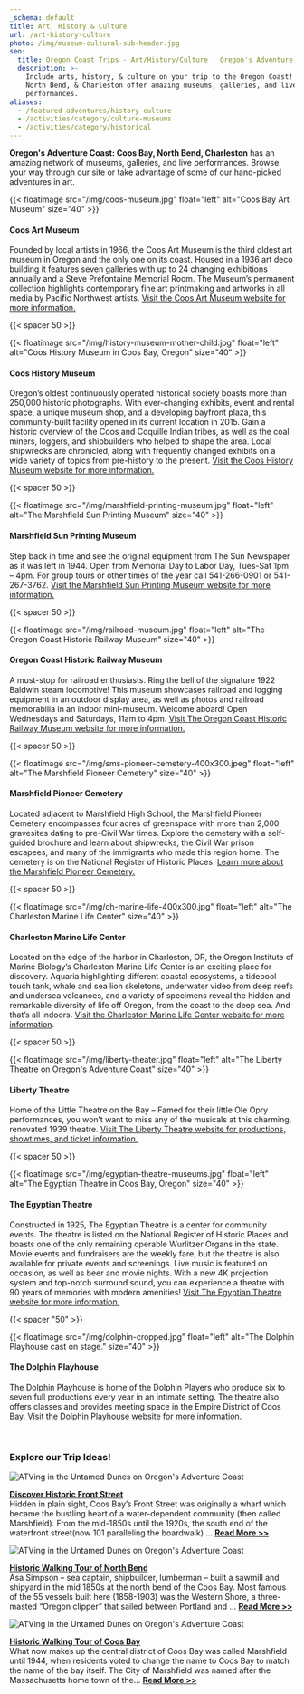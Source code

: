 ```yaml
---
_schema: default
title: Art, History & Culture
url: /art-history-culture
photo: /img/museum-cultural-sub-header.jpg
seo:
  title: Oregon Coast Trips - Art/History/Culture | Oregon's Adventure Coast
  description: >-
    Include arts, history, & culture on your trip to the Oregon Coast! Coos Bay,
    North Bend, & Charleston offer amazing museums, galleries, and live
    performances.
aliases:
  - /featured-adventures/history-culture
  - /activities/category/culture-museums
  - /activities/category/historical
---
```

**Oregon's Adventure Coast: Coos Bay, North Bend, Charleston** has an amazing network of museums, galleries, and live performances.  Browse your way through our site or take advantage of some of our hand-picked adventures in art.

{{< floatimage src="/img/coos-museum.jpg" float="left" alt="Coos Bay Art Museum" size="40" >}}

#### Coos Art Museum

Founded by local artists in 1966, the Coos Art Museum is the third oldest art museum in Oregon and the only one on its coast. Housed in a 1936 art deco building it features seven galleries with up to 24 changing exhibitions annually and a Steve Prefontaine Memorial Room. The Museum’s permanent collection highlights contemporary fine art printmaking and artworks in all media by Pacific Northwest artists. [Visit the Coos Art Museum website for more information.](http://www.coosart.org)

{{< spacer 50 >}}

{{< floatimage src="/img/history-museum-mother-child.jpg" float="left" alt="Coos History Museum in Coos Bay, Oregon" size="40" >}}

#### Coos History Museum

Oregon’s oldest continuously operated historical society boasts more than 250,000 historic photographs. With ever-changing exhibits, event and rental space, a unique museum shop, and a developing bayfront plaza, this community-built facility opened in its current location in 2015. Gain a historic overview of the Coos and Coquille Indian tribes, as well as the coal miners, loggers, and shipbuilders who helped to shape the area. Local shipwrecks are chronicled, along with frequently changed exhibits on a wide variety of topics from pre-history to the present. [Visit the Coos History Museum website for more information.](https://cooshistory.org)

{{< spacer 50 >}}

{{< floatimage src="/img/marshfield-printing-museum.jpg" float="left" alt="The Marshfield Sun Printing Museum" size="40" >}}

#### Marshfield Sun Printing Museum

Step back in time and see the original equipment from The Sun Newspaper as it was left in 1944. Open from Memorial Day to Labor Day, Tues-Sat 1pm – 4pm. For group tours or other times of the year call 541-266-0901 or 541-267-3762. <a href="https://www.facebook.com/p/Marshfield-Sun-Printing-Museum-100071574391773/" target="_blank" rel="noopener">Visit the Marshfield Sun Printing Museum website for more information.</a>

{{< spacer 50 >}}

{{< floatimage src="/img/railroad-museum.jpg" float="left" alt="The Oregon Coast Historic Railway Museum" size="40" >}}

#### Oregon Coast Historic Railway Museum

A must-stop for railroad enthusiasts. Ring the bell of the signature 1922 Baldwin steam locomotive! This museum showcases railroad and logging equipment in an outdoor display area, as well as photos and railroad memorabilia in an indoor mini-museum. Welcome aboard! Open Wednesdays and Saturdays, 11am to 4pm. [Visit The Oregon Coast Historic Railway Museum website for more information.](http://www.orcorail.org)

{{< spacer 50 >}}

{{< floatimage src="/img/sms-pioneer-cemetery-400x300.jpeg" float="left" alt="The Marshfield Pioneer Cemetery" size="40" >}}

#### Marshfield Pioneer Cemetery

Located adjacent to Marshfield High School, the Marshfield Pioneer Cemetery encompasses four acres of greenspace with more than 2,000 gravesites dating to pre-Civil War times. Explore the cemetery with a self-guided brochure and learn about shipwrecks, the Civil War prison escapees, and many of the immigrants who made this region home. The cemetery is on the National Register of Historic Places. [Learn more about the Marshfield Pioneer Cemetery.](https://sites.google.com/site/cbcemetery/)

{{< spacer 50 >}}

{{< floatimage src="/img/ch-marine-life-400x300.jpg" float="left" alt="The Charleston Marine Life Center" size="40" >}}

#### Charleston Marine Life Center

Located on the edge of the harbor in Charleston, OR, the Oregon Institute of Marine Biology’s Charleston Marine Life Center is an exciting place for discovery. Aquaria highlighting different coastal ecosystems, a tidepool touch tank, whale and sea lion skeletons, underwater video from deep reefs and undersea volcanoes, and a variety of specimens reveal the hidden and remarkable diversity of life off Oregon, from the coast to the deep sea. And that’s all indoors. [Visit the Charleston Marine Life Center website for more information](https://cmlc.uoregon.edu/).

{{< spacer 50 >}}

{{< floatimage src="/img/liberty-theater.jpg" float="left" alt="The Liberty Theatre on Oregon's Adventure Coast" size="40" >}}

#### Liberty Theatre

Home of the Little Theatre on the Bay – Famed for their little Ole Opry performances,  you won’t want to miss any of the musicals at this charming, renovated 1939 theatre. [Visit The Liberty Theatre website for productions, showtimes, and ticket information.](http://thelibertytheatre.org)

{{< spacer 50 >}}

{{< floatimage src="/img/egyptian-theatre-museums.jpg" float="left" alt="The Egyptian Theatre in Coos Bay, Oregon" size="40" >}}

#### The Egyptian Theatre

Constructed in 1925, The Egyptian Theatre is a center for community events. The theatre is listed on the National Register of Historic Places and boasts one of the only remaining operable Wurlitzer Organs in the state. Movie events and fundraisers are the weekly fare, but the theatre is also available for private events and screenings. Live music is featured on occasion, as well as beer and movie nights. With a new 4K projection system and top-notch surround sound, you can experience a theatre with 90 years of memories with modern amenities! [Visit The Egyptian Theatre website for more information.](http://egyptiantheatreoregon.com)

{{< spacer "50" >}}

{{< floatimage src="/img/dolphin-cropped.jpg" float="left" alt="The Dolphin Playhouse cast on stage." size="40" >}}

#### **The Dolphin Playhouse**

The Dolphin Playhouse is home of the Dolphin Players who produce six to seven full productions every year in an intimate setting. The theatre also offers classes and provides meeting space in the Empire District of Coos Bay. <a href="https://thedolphinplayhouse.com/" target="_blank" rel="noopener">Visit the Dolphin Playhouse website for more information</a>.

&nbsp;

<div class="clearfix"></div>

### Explore our Trip Ideas!

<div class="trip-idea-thumbnail">
<img src="/img/ti-walking-historic-thumb.jpg" alt="ATVing in the Untamed Dunes on Oregon's Adventure Coast" /></div>

[**Discover Historic Front Street**](/tripideas/discover-historic-front-street)<br> Hidden in plain sight, Coos Bay’s Front Street was originally a wharf which became the bustling heart of a water-dependent community (then called Marshfield).  From the mid-1850s until the 1920s, the south end of the waterfront street(now 101 paralleling the boardwalk) ... [**Read More &gt;&gt;**](/tripideas/discover-historic-front-street)

<div class="clearfix"></div>

<div class="trip-idea-thumbnail">
<img src="/img/ti-walking-northbend-thumb.jpg" alt="ATVing in the Untamed Dunes on Oregon's Adventure Coast" /></div>

[**Historic Walking Tour of North Bend**](/tripideas/historic-walking-tour-of-north-bend)<br> Asa Simpson – sea captain, shipbuilder, lumberman – built a sawmill and shipyard in the mid 1850s at the north bend of the Coos Bay. Most famous of the 55 vessels built here (1858-1903) was the Western Shore, a three-masted “Oregon clipper” that sailed between Portland and ... [**Read More &gt;&gt;**](/tripideas/historic-walking-tour-of-north-bend)

<div class="clearfix"></div>

<div class="trip-idea-thumbnail">
<img src="/img/ti-walking-coosbay-thumb.jpg" alt="ATVing in the Untamed Dunes on Oregon's Adventure Coast" /></div>

[**Historic Walking Tour of Coos Bay**](/tripideas/historic-walking-tour-of-coos-bay)<br> What now makes up the central district of Coos Bay was called Marshfield until 1944, when residents voted to change the name to Coos Bay to match the name of the bay itself. The City of Marshfield was named after the Massachusetts home town of the... [**Read More &gt;&gt;**](/tripideas/historic-walking-tour-of-coos-bay)